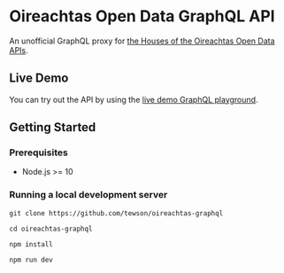 # Oireachtas Open Data GraphQL API

An unofficial GraphQL proxy for [the Houses of the Oireachtas Open Data APIs](https://api.oireachtas.ie/).

## Live Demo

You can try out the API by using the [live demo GraphQL playground](https://oireachtas-graphql.netlify.app/).

## Getting Started

### Prerequisites

- Node.js >= 10

### Running a local development server

```
git clone https://github.com/tewson/oireachtas-graphql

cd oireachtas-graphql

npm install

npm run dev
```
